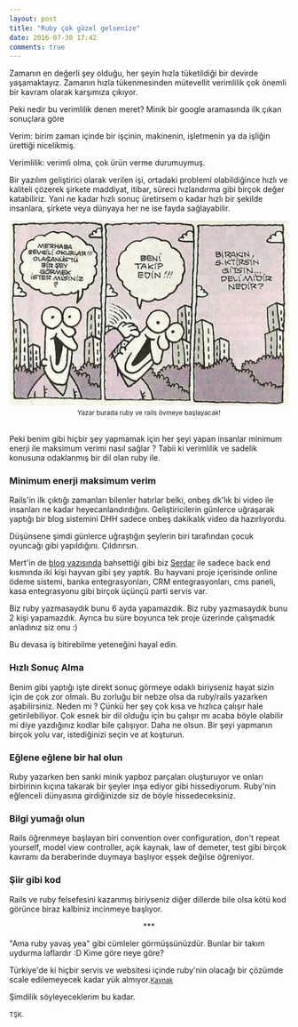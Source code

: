 ```yaml
---
layout: post
title: "Ruby çok güzel gelsenize"
date: 2016-07-30 17:42
comments: true
---
```


Zamanın en değerli şey olduğu, her şeyin hızla tüketildiği bir devirde yaşamaktayız.
Zamanın hızla tükenmesinden mütevellit verimlilik çok önemli bir kavram olarak karşımıza çıkıyor.

Peki nedir bu verimlilik denen meret? Minik bir google aramasında ilk çıkan sonuçlara göre

Verim: birim zaman içinde bir işçinin, makinenin, işletmenin ya da işliğin ürettiği nicelikmiş.

Verimlilik: verimli olma, çok ürün verme durumuymuş.

Bir yazılım geliştirici olarak verilen işi, ortadaki problemi olabildiğince hızlı ve kaliteli çözerek şirkete maddiyat, itibar, süreci hızlandırma gibi birçok değer katabiliriz.
Yani ne kadar hızlı sonuç üretirsem o kadar hızlı bir şekilde insanlara, şirkete veya dünyaya her ne ise fayda sağlayabilir.

<center>
<img src="/public/images/delimidir.jpg" />
<small> Yazar burada ruby ve rails övmeye başlayacak!</small>
</center>

<br />

Peki benim gibi hiçbir şey yapmamak için her şeyi yapan insanlar minimum enerji ile maksimum verimi nasıl sağlar ?
Tabii ki verimlilik ve sadelik konusuna odaklanmış bir dil olan ruby ile.

### Minimum enerji maksimum verim

Rails'in ilk çıktığı zamanları bilenler hatırlar belki, onbeş dk'lık bi video ile insanları ne kadar heyecanlandırdığını.
Geliştiricilerin günlerce uğraşarak yaptığı bir blog sistemini DHH sadece onbeş dakikalık video da hazırlıyordu.

Düşünsene şimdi günlerce uğraştığın şeylerin biri tarafından çocuk oyuncağı gibi yapıldığını. Çıldırırsın.

Mert'in de <a href="http://mertbulan.com/2016/07/30/ruby-on-rails-ile-harikalar-diyari/">blog yazısında</a> bahsettiği gibi biz
<a href="http://twitter.com/sdogruyol">Serdar</a> ile sadece back end kısmında iki kişi hayvan gibi şey yaptık. Bu hayvani proje içerisinde
online ödeme sistemi, banka entegrasyonları, CRM entegrasyonları, cms paneli, kasa entegrasyonu gibi birçok üçünçü parti servis var.

Biz ruby yazmasaydık bunu 6 ayda yapamazdık. Biz ruby yazmasaydık bunu 2 kişi yapamazdık. Ayrıca bu süre boyunca tek proje üzerinde çalışmadık anladınız siz onu :)

Bu devasa iş bitirebilme yeteneğini hayal edin.

### Hızlı Sonuç Alma

Benim gibi yaptığı işte direkt sonuç görmeye odaklı biriyseniz hayat sizin için de çok zor olmalı.
Bu zorluğu bir nebze olsa da ruby/rails yazarken aşabilirsiniz. Neden mi ? Çünkü her şey çok kısa ve hızlıca çalışır hale getirilebiliyor.
Çok esnek bir dil olduğu için bu çalışır mı acaba böyle olabilir mi diye yazdığınız kodlar bile çalışıyor. Daha ne olsun.
Bir şeyi yapmanın birçok yolu var, istediğinizi seçin ve at koşturun.

### Eğlene eğlene bir hal olun

Ruby yazarken ben sanki minik yapboz parçaları oluşturuyor ve onları birbirinin kıçına takarak bir şeyler inşa ediyor gibi hissediyorum. Ruby'nin eğlenceli dünyasına girdiğinizde siz
de böyle hissedeceksiniz.

### Bilgi yumağı olun

Rails öğrenmeye başlayan biri convention over configuration, don't repeat yourself, model view controller, açık kaynak, law of demeter, test gibi birçok kavramı da
beraberinde duymaya başlıyor eşşek değilse öğreniyor.

### Şiir gibi kod

Rails ve ruby felsefesini kazanmış biriyseniz diğer dillerde bile olsa kötü kod görünce biraz kalbiniz incinmeye başlıyor.

<center> *** </center>

"Ama ruby yavaş yea" gibi cümleler görmüşsünüzdür. Bunlar bir takım uydurma laflardır :D Kime göre neye göre?

Türkiye'de ki hiçbir servis ve websitesi içinde ruby'nin olacağı bir çözümde scale edilemeyecek kadar yük almıyor.<small><a href="/public/kaynak_gosterisi.html">Kaynak</a></small>

Şimdilik söyleyeceklerim bu kadar.

<small>TŞK.</small>
